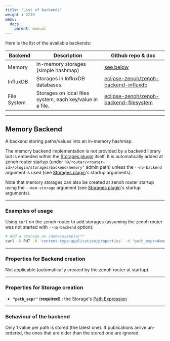 ```yaml
---
title: "List of backends"
weight : 2210
menu:
  docs:
    parent: manual
---
```



Here is the list of the available backends:

| Backend     | Description                                               | Github repo & doc                         |
|-------------|-----------------------------------------------------------|-------------------------------------------|
| Memory      | In-memory storages (simple hashmap)                       | [see below](#memory-backend)              |
| InfluxDB    | Storages in InfluxDB databases.                           | [eclipse-zenoh/zenoh-backend-influxdb]    |
| File System | Storages on local files system, each key/value in a file. | [eclipse-zenoh/zenoh-backend-filesystem]  |

[eclipse-zenoh/zenoh-backend-influxdb]: https://github.com/eclipse-zenoh/zenoh-backend-influxdb
[eclipse-zenoh/zenoh-backend-filesystem]: https://github.com/eclipse-zenoh/zenoh-backend-filesystem



-----------------
## **Memory Backend**

A backend storing paths/values into an in-memory hashmap.

The memory backend implementation is not provided by a backend library but is embeded within the [Storages plugin](../plugin-storages) itself.
It is automatically added at zenoh router startup (under `"@/router/<router-id>/plugin/storages/backend/memory"` admin path)
unless the `--no-backend` argument is used (see [Storages plugin](../plugin-storages)'s startup arguments).

Note that memory storages can also be created at zenoh router startup using the `--mem-storage` argument
(see [Storages plugin](../plugin-storages)'s startup arguments).

-------------------------------
### **Examples of usage**

Using `curl` on the zenoh router to add storages (assuming the zenoh router was not started with `--no-backend` option):
```bash
# Add a storage on /demo/example/**
curl -X PUT -H 'content-type:application/properties' -d "path_expr=demo/example/**" http://localhost:8000/@/router/local/plugin/storages/backend/memory/storage/example
```


-------------------------------
### **Properties for Backend creation**

  Not applicable (automatically created by the zenoh router at startup).

-------------------------------
### **Properties for Storage creation**

- **`"path_expr"`** (**required**) : the Storage's [Path Expression](../abstractions#path-expression)

-------------------------------
### **Behaviour of the backend**

Only 1 value per path is stored (the latest one).
If publications arrive un-ordered, the ones that are older than the stored one are ignored.

